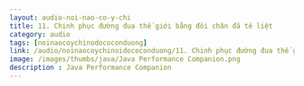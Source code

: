 ```yaml
---
layout: audio-noi-nao-co-y-chi
title: 11. Chinh phục đường đua thế giới bằng đôi chân đã tê liệt
category: audio
tags: [noinaocoychinodococonduong]
link: /audio/noinaocoychinoidococonduong/11. Chinh phục đường đua thế giới bằng đôi chân đã tê liệt.mp3 
image: /images/thumbs/java/Java Performance Companion.png
description : Java Performance Companion 
---
```












